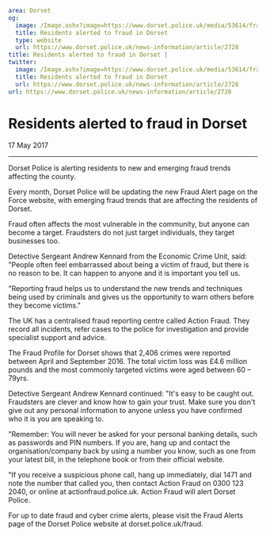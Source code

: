 ```yaml
area: Dorset
og:
  image: /Image.ashx?image=https://www.dorset.police.uk/media/53614/fraud-alert.jpg&amp;amp;width=150
  title: Residents alerted to fraud in Dorset
  type: website
  url: https://www.dorset.police.uk/news-information/article/2728
title: Residents alerted to fraud in Dorset |
twitter:
  image: /Image.ashx?image=https://www.dorset.police.uk/media/53614/fraud-alert.jpg&amp;amp;width=150
  title: Residents alerted to fraud in Dorset
  url: https://www.dorset.police.uk/news-information/article/2728
url: https://www.dorset.police.uk/news-information/article/2728
```

# Residents alerted to fraud in Dorset

17 May 2017

* * *

Dorset Police is alerting residents to new and emerging fraud trends affecting the county.

Every month, Dorset Police will be updating the new Fraud Alert page on the Force website, with emerging fraud trends that are affecting the residents of Dorset.

Fraud often affects the most vulnerable in the community, but anyone can become a target. Fraudsters do not just target individuals, they target businesses too.

Detective Sergeant Andrew Kennard from the Economic Crime Unit, said: "People often feel embarrassed about being a victim of fraud, but there is no reason to be. It can happen to anyone and it is important you tell us.

"Reporting fraud helps us to understand the new trends and techniques being used by criminals and gives us the opportunity to warn others before they become victims."

The UK has a centralised fraud reporting centre called Action Fraud. They record all incidents, refer cases to the police for investigation and provide specialist support and advice.

The Fraud Profile for Dorset shows that 2,406 crimes were reported between April and September 2016. The total victim loss was £4.6 million pounds and the most commonly targeted victims were aged between 60 – 79yrs.

Detective Sergeant Andrew Kennard continued: "It's easy to be caught out. Fraudsters are clever and know how to gain your trust. Make sure you don't give out any personal information to anyone unless you have confirmed who it is you are speaking to.

"Remember: You will never be asked for your personal banking details, such as passwords and PIN numbers. If you are, hang up and contact the organisation/company back by using a number you know, such as one from your latest bill, in the telephone book or from their official website.

"If you receive a suspicious phone call, hang up immediately, dial 1471 and note the number that called you, then contact Action Fraud on 0300 123 2040, or online at actionfraud.police.uk. Action Fraud will alert Dorset Police.

For up to date fraud and cyber crime alerts, please visit the Fraud Alerts page of the Dorset Police website at dorset.police.uk/fraud.
